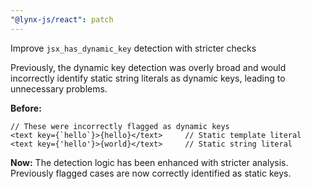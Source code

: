 ```yaml
---
"@lynx-js/react": patch
---
```


Improve `jsx_has_dynamic_key` detection with stricter checks

Previously, the dynamic key detection was overly broad and would incorrectly identify static string literals as dynamic keys, leading to unnecessary problems.

**Before:**

```tsx
// These were incorrectly flagged as dynamic keys
<text key={`hello`}>{hello}</text>     // Static template literal
<text key={'hello'}>{world}</text>     // Static string literal
```

**Now:**
The detection logic has been enhanced with stricter analysis. Previously flagged cases are now correctly identified as static keys.
